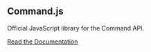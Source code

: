 ## Command.js

Official JavaScript library for the Command API.

[Read the Documentation](https://portal.oncommand.io/docs/command-js/0.34.0/introduction)